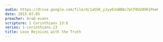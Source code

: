 ```yaml
---
audio: https://drive.google.com/file/d/1ahSK_yJyy0JeBB8c7pCF0U28961PeeQy/view
date: 2015-07-05
preacher: brad-evans
scripture: 1 Corinthians 13:6
series: 1-corinthians-13
title: Love Rejoices with the Truth
---
```


